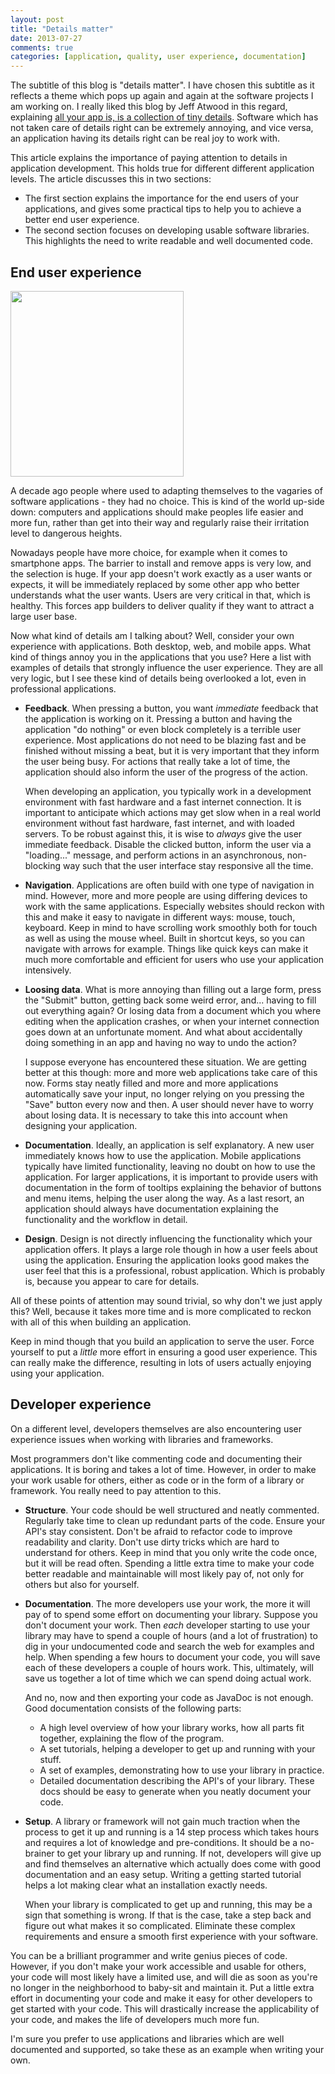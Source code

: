 ```yaml
---
layout: post
title: "Details matter"
date: 2013-07-27
comments: true
categories: [application, quality, user experience, documentation]
---
```


The subtitle of this blog is "details matter".
I have chosen this subtitle as it reflects a theme which pops up again and
again at the software projects I am working on.
I really liked this blog by Jeff Atwood in this regard, explaining
[all your app is, is a collection of tiny details](
http://www.codinghorror.com/blog/2012/05/this-is-all-your-app-is-a-collection-of-tiny-details.html).
Software which has not taken care of details right can be extremely annoying,
and vice versa, an application having its details right can be real joy to work with.

This article explains the importance of paying attention to details
in application development. This holds true for different different application
levels. The article discusses this in two sections:

- The first section explains the importance for the end users of your applications,
  and gives some practical tips to help you to achieve a better end user experience.
- The second section focuses on developing usable software libraries.
  This highlights the need to write readable and well documented code.


## End user experience

<div class="image">
  <img src="/images/posts/details-matter/why-is-my-computer-running-slow.jpg" style="width: 277px; height: 297px;">
</div>

A decade ago people where used to adapting themselves to
the vagaries of software applications - they had no choice. This is kind of
the world up-side down: computers and applications should make peoples life
easier and more fun, rather than get into their way and regularly raise their
irritation level to dangerous heights.

Nowadays people have more choice, for example when it comes to smartphone apps.
The barrier to install and remove apps is very low, and the selection is huge.
If your app doesn't work exactly as a user wants or expects,
it will be immediately replaced by some other app who better understands what
the user wants. Users are very critical in that, which is healthy.
This forces app builders to deliver quality if they want to attract a large
user base.

Now what kind of details am I talking about?
Well, consider your own experience with applications.
Both desktop, web, and mobile apps.
What kind of things annoy you in the applications that you use?
Here a list with examples of details that strongly influence the user experience.
They are all very logic, but I see these kind of details being overlooked a lot,
even in professional applications.

- **Feedback**.
  When pressing a button, you want *immediate* feedback that the
  application is working on it. Pressing a button and having the application
  "do nothing" or even block completely is a terrible user experience.
  Most applications do not need to be blazing fast and be finished without
  missing a beat, but it is very important that they inform the user being busy.
  For actions that really take a lot of time, the application
  should also inform the user of the progress of the action.

  When developing an application, you typically work in a development environment
  with fast hardware and a fast internet connection.
  It is important to anticipate which actions may get slow when in a real world
  environment without fast hardware, fast internet, and with loaded servers.
  To be robust against this, it is wise to *always* give the user immediate
  feedback. Disable the clicked button, inform the user via a "loading..."
  message, and perform actions in an asynchronous, non-blocking way such that
  the user interface stay responsive all the time.

- **Navigation**.
  Applications are often build with one type of navigation
  in mind. However, more and more people are using differing devices
  to work with the same applications.
  Especially websites should reckon with this and make it easy to navigate
  in different ways: mouse, touch, keyboard.
  Keep in mind to have scrolling work smoothly both for touch as well as using
  the mouse wheel. Built in shortcut keys, so you can navigate with arrows
  for example. Things like quick keys can make it much more comfortable and
  efficient for users who use your application intensively.

- **Loosing data**.
  What is more annoying than filling out a large
  form, press the "Submit" button, getting back some weird error,
  and... having to fill out everything again?
  Or losing data from a document which you where editing when the application
  crashes, or when your internet connection goes down at an unfortunate moment.
  And what about accidentally doing something in an app and having no way to
  undo the action?

  I suppose everyone has encountered these situation.
  We are getting better at this though: more and more web applications take care
  of this now. Forms stay neatly filled and more and more applications
  automatically save your input, no longer relying on you pressing the "Save"
  button every now and then.
  A user should never have to worry about losing data.
  It is necessary to take this into account when designing your application.

- **Documentation**.
  Ideally, an application is self explanatory. A new user immediately knows
  how to use the application. Mobile applications typically have limited
  functionality, leaving no doubt on how to use the application.
  For larger applications, it is important to provide users with documentation
  in the form of tooltips explaining the behavior of buttons and menu items,
  helping the user along the way.
  As a last resort, an application should always have documentation explaining
  the functionality and the workflow in detail.

- **Design**.
  Design is not directly influencing the functionality which your application
  offers. It plays a large role though in how a user feels about using the
  application. Ensuring the application looks good makes the user feel that
  this is a professional, robust application.
  Which is probably is, because you appear to care for details.

All of these points of attention may sound trivial,
so why don't we just apply this?
Well, because it takes more time and is more complicated to reckon with all
of this when building an application.

Keep in mind though that you build an application to serve the user.
Force yourself to put a *little* more effort in ensuring a good user
experience. This can really make the difference,
resulting in lots of users actually enjoying using your application.


## Developer experience

On a different level, developers themselves are also encountering user
experience issues when working with libraries and frameworks.

Most programmers don't like commenting code and documenting their applications.
It is boring and takes a lot of time.
However, in order to make your work usable for others,
either as code or in the form of a library or framework.
You really need to pay attention to this.

- **Structure**.
  Your code should be well structured and neatly commented. Regularly take
  time to clean up redundant parts of the code.
  Ensure your API's stay consistent.
  Don't be afraid to refactor code to improve readability and clarity.
  Don't use dirty tricks which are hard to understand for others.
  Keep in mind that you only write the code once, but it will be read often.
  Spending a little extra time to make your code better readable and
  maintainable will most likely pay of, not only for others but also for
  yourself.

- **Documentation**.
  The more developers use your work, the more it will pay of to spend some
  effort on documenting your library.
  Suppose you don't document your work. Then *each* developer starting to
  use your library may have to spend a couple of hours (and a lot of frustration)
  to dig in your undocumented code and search the web for examples and help.
  When spending a few hours to document your code, you will save each of these
  developers a couple of hours work. This, ultimately, will save us together
  a lot of time which we can spend doing actual work.

  And no, now and then exporting your code as JavaDoc is not enough.
  Good documentation consists of the following parts:

  - A high level overview of how your library works, how all parts fit together,
    explaining the flow of the program.
  - A set tutorials, helping a developer to get up and running with your stuff.
  - A set of examples, demonstrating how to use your library in practice.
  - Detailed documentation describing the API's of your library.
    These docs should be easy to generate when you neatly document your code.

  <p></p>

- **Setup**.
  A library or framework will not gain much traction when the process to get it
  up and running is a 14 step process which takes hours and requires a lot of
  knowledge and pre-conditions.
  It should be a no-brainer to get your library up and running.
  If not, developers will give up and find themselves an alternative which
  actually does come with good documentation and an easy setup.
  Writing a getting started tutorial helps a lot making clear what an
  installation exactly needs.

  When your library is complicated to get up and running,
  this may be a sign that something is wrong. If that is the case,
  take a step back and figure out what makes it so complicated.
  Eliminate these complex requirements and ensure a smooth first experience
  with your software.

You can be a brilliant programmer and write genius pieces of code.
However, if you don't make your work accessible and usable for others, your
code will most likely have a limited use, and will die as soon as you're no
longer in the neighborhood to baby-sit and maintain it.
Put a little extra effort in documenting your code and make it easy for other
developers to get started with your code. This will drastically increase the
applicability of your code, and makes the life of developers much more fun.

I'm sure you prefer to use applications and libraries which are well documented
and supported, so take these as an example when writing your own.

